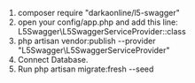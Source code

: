 1. composer require "darkaonline/l5-swagger"
2. open your config/app.php and add this line: L5Swagger\L5SwaggerServiceProvider::class
3. php artisan vendor:publish --provider "L5Swagger\L5SwaggerServiceProvider"
4. Connect Database.
5. Run php artisan migrate:fresh --seed
